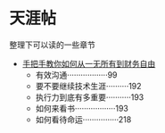 # 天涯帖

整理下可以读的一些章节

- [手把手教你如何从一无所有到财务自由](https://pan.quark.cn/s/c562e67ea030#/share/docpdf/3a9fbecf94e54c7eaf1e034d7daa51c8)
  - 有效沟通··················99
  - 要不要继续技术生涯··········192
  - 执行力到底有多重要···········193
  - 如何来看书··················193
  - 如何看待命运················218

